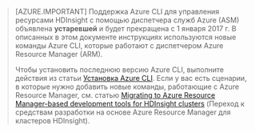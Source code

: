 > [AZURE.IMPORTANT] Поддержка Azure CLI для управления ресурсами HDInsight с помощью диспетчера служб Azure (ASM) объявлена __устаревшей__ и будет прекращена с 1 января 2017 г. В описанных в этом документе инструкциях используются новые команды Azure CLI, которые работают с диспетчером Azure Resource Manager (ARM).
>
> Чтобы установить последнюю версию Azure CLI, выполните действия из статьи [Установка Azure CLI](../articles/xplat-cli-install.md). Если у вас есть сценарии, в которые нужно добавить новые команды, работающие с Azure Resource Manager, см. статью [Migrating to Azure Resource Manager-based development tools for HDInsight clusters](hdinsight-hadoop-development-using-azure-resource-manager.md) (Переход к средствам разработки на основе Azure Resource Manager для кластеров HDInsight).

<!---HONumber=AcomDC_0504_2016-->